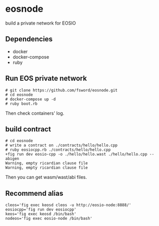# eosnode

build a private network for EOSIO

## Dependencies

* docker
* docker-compose
* ruby

## Run EOS private network

```
# git clone https://github.com/fsword/eosnode.git
# cd eosnode
# docker-compose up -d
# ruby boot.rb
```

Then check containers' log.

## build contract

```
# cd eosnode
# write a contract on ./contracts/hello/hello.cpp
# ruby eosiocpp.rb ./contracts/hello/hello.cpp
+fig run dev eosio-cpp -o ./hello/hello.wast ./hello/hello.cpp --abigen
Warning, empty ricardian clause file
Warning, empty ricardian clause file

```

Then you can get wasm/wast/abi files.

## Recommend alias

```
cleos='fig exec keosd cleos -u http://eosio-node:8888/'
eosiocpp='fig run dev eosiocpp'
keos='fig exec keosd /bin/bash'
nodeos='fig exec eosio-node /bin/bash'
```

